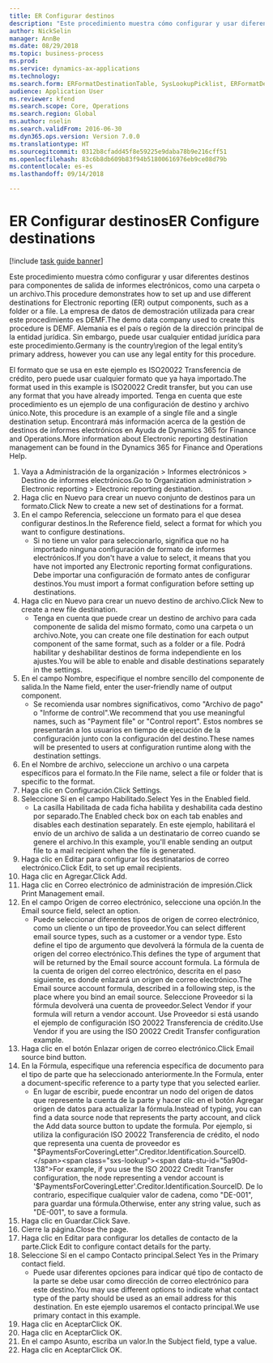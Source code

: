 ```yaml
--- 
title: ER Configurar destinos
description: "Este procedimiento muestra cómo configurar y usar diferentes destinos para componentes de salida de informes electrónicos, como una carpeta o un archivo."
author: NickSelin
manager: AnnBe
ms.date: 08/29/2018
ms.topic: business-process
ms.prod: 
ms.service: dynamics-ax-applications
ms.technology: 
ms.search.form: ERFormatDestinationTable, SysLookupPicklist, ERFormatDestinationSettings, ERFormatDestinationEmailSettings, ERExpressionDesignerFormula, SRSPrintDestinationTokens
audience: Application User
ms.reviewer: kfend
ms.search.scope: Core, Operations
ms.search.region: Global
ms.author: nselin
ms.search.validFrom: 2016-06-30
ms.dyn365.ops.version: Version 7.0.0
ms.translationtype: HT
ms.sourcegitcommit: 0312b8cfadd45f8e59225e9daba78b9e216cff51
ms.openlocfilehash: 83c6b8db609b83f94b51800616976eb9ce08d79b
ms.contentlocale: es-es
ms.lasthandoff: 09/14/2018

---
```

# <a name="er-configure-destinations"></a><span data-ttu-id="5a90d-103">ER Configurar destinos</span><span class="sxs-lookup"><span data-stu-id="5a90d-103">ER Configure destinations</span></span>

[!include [task guide banner](../../includes/task-guide-banner.md)]

<span data-ttu-id="5a90d-104">Este procedimiento muestra cómo configurar y usar diferentes destinos para componentes de salida de informes electrónicos, como una carpeta o un archivo.</span><span class="sxs-lookup"><span data-stu-id="5a90d-104">This procedure demonstrates how to set up and use different destinations for Electronic reporting (ER) output components, such as a folder or a file.</span></span> <span data-ttu-id="5a90d-105">La empresa de datos de demostración utilizada para crear este procedimiento es DEMF.</span><span class="sxs-lookup"><span data-stu-id="5a90d-105">The demo data company used to create this procedure is DEMF.</span></span> <span data-ttu-id="5a90d-106">Alemania es el país o región de la dirección principal de la entidad jurídica. Sin embargo, puede usar cualquier entidad jurídica para este procedimiento.</span><span class="sxs-lookup"><span data-stu-id="5a90d-106">Germany is the country\region of the legal entity’s primary address, however you can use any legal entity for this procedure.</span></span> 

<span data-ttu-id="5a90d-107">El formato que se usa en este ejemplo es ISO20022 Transferencia de crédito, pero puede usar cualquier formato que ya haya importado.</span><span class="sxs-lookup"><span data-stu-id="5a90d-107">The format used in this example is ISO20022 Credit transfer, but you can use any format that you have already imported.</span></span> <span data-ttu-id="5a90d-108">Tenga en cuenta que este procedimiento es un ejemplo de una configuración de destino y archivo único.</span><span class="sxs-lookup"><span data-stu-id="5a90d-108">Note, this procedure is an example of a single file and a single destination setup.</span></span> <span data-ttu-id="5a90d-109">Encontrará más información acerca de la gestión de destinos de informes electrónicos en Ayuda de Dynamics 365 for Finance and Operations.</span><span class="sxs-lookup"><span data-stu-id="5a90d-109">More information about Electronic reporting destination management can be found in the Dynamics 365 for Finance and Operations Help.</span></span>

1. <span data-ttu-id="5a90d-110">Vaya a Administración de la organización > Informes electrónicos > Destino de informes electrónicos.</span><span class="sxs-lookup"><span data-stu-id="5a90d-110">Go to Organization administration > Electronic reporting > Electronic reporting destination.</span></span>
2. <span data-ttu-id="5a90d-111">Haga clic en Nuevo para crear un nuevo conjunto de destinos para un formato.</span><span class="sxs-lookup"><span data-stu-id="5a90d-111">Click New to create a new set of destinations for a format.</span></span>
3. <span data-ttu-id="5a90d-112">En el campo Referencia, seleccione un formato para el que desea configurar destinos.</span><span class="sxs-lookup"><span data-stu-id="5a90d-112">In the Reference field, select a format for which you want to configure destinations.</span></span>
    * <span data-ttu-id="5a90d-113">Si no tiene un valor para seleccionarlo, significa que no ha importado ninguna configuración de formato de informes electrónicos.</span><span class="sxs-lookup"><span data-stu-id="5a90d-113">If you don't have a value to select, it means that you have not imported any Electronic reporting format configurations.</span></span> <span data-ttu-id="5a90d-114">Debe importar una configuración de formato antes de configurar destinos.</span><span class="sxs-lookup"><span data-stu-id="5a90d-114">You must import a format configuration before setting up destinations.</span></span>  
4. <span data-ttu-id="5a90d-115">Haga clic en Nuevo para crear un nuevo destino de archivo.</span><span class="sxs-lookup"><span data-stu-id="5a90d-115">Click New to create a new file destination.</span></span>
    * <span data-ttu-id="5a90d-116">Tenga en cuenta que puede crear un destino de archivo para cada componente de salida del mismo formato, como una carpeta o un archivo.</span><span class="sxs-lookup"><span data-stu-id="5a90d-116">Note, you can create one file destination for each output component of the same format, such as a folder or a file.</span></span> <span data-ttu-id="5a90d-117">Podrá habilitar y deshabilitar destinos de forma independiente en los ajustes.</span><span class="sxs-lookup"><span data-stu-id="5a90d-117">You will be able to enable and disable destinations separately in the settings.</span></span>  
5. <span data-ttu-id="5a90d-118">En el campo Nombre, especifique el nombre sencillo del componente de salida.</span><span class="sxs-lookup"><span data-stu-id="5a90d-118">In the Name field, enter the user-friendly name of output component.</span></span>
    * <span data-ttu-id="5a90d-119">Se recomienda usar nombres significativos, como "Archivo de pago" o "Informe de control".</span><span class="sxs-lookup"><span data-stu-id="5a90d-119">We recommend that you use meaningful names, such as "Payment file" or "Control report".</span></span> <span data-ttu-id="5a90d-120">Estos nombres se presentarán a los usuarios en tiempo de ejecución de la configuración junto con la configuración del destino.</span><span class="sxs-lookup"><span data-stu-id="5a90d-120">These names will be presented to users at configuration runtime along with the destination settings.</span></span>  
6. <span data-ttu-id="5a90d-121">En el Nombre de archivo, seleccione un archivo o una carpeta específicos para el formato.</span><span class="sxs-lookup"><span data-stu-id="5a90d-121">In the File name, select a file or folder that is specific to the format.</span></span>
7. <span data-ttu-id="5a90d-122">Haga clic en Configuración.</span><span class="sxs-lookup"><span data-stu-id="5a90d-122">Click Settings.</span></span>
8. <span data-ttu-id="5a90d-123">Seleccione Sí en el campo Habilitado.</span><span class="sxs-lookup"><span data-stu-id="5a90d-123">Select Yes in the Enabled field.</span></span>
    * <span data-ttu-id="5a90d-124">La casilla Habilitada de cada ficha habilita y deshabilita cada destino por separado.</span><span class="sxs-lookup"><span data-stu-id="5a90d-124">The Enabled check box on each tab enables and disables each destination separately.</span></span> <span data-ttu-id="5a90d-125">En este ejemplo, habilitará el envío de un archivo de salida a un destinatario de correo cuando se genere el archivo.</span><span class="sxs-lookup"><span data-stu-id="5a90d-125">In this example, you'll enable sending an output file to a mail recipient when the file is generated.</span></span>  
9. <span data-ttu-id="5a90d-126">Haga clic en Editar para configurar los destinatarios de correo electrónico.</span><span class="sxs-lookup"><span data-stu-id="5a90d-126">Click Edit, to set up email recipients.</span></span>
10. <span data-ttu-id="5a90d-127">Haga clic en Agregar.</span><span class="sxs-lookup"><span data-stu-id="5a90d-127">Click Add.</span></span>
11. <span data-ttu-id="5a90d-128">Haga clic en Correo electrónico de administración de impresión.</span><span class="sxs-lookup"><span data-stu-id="5a90d-128">Click Print Management email.</span></span>
12. <span data-ttu-id="5a90d-129">En el campo Origen de correo electrónico, seleccione una opción.</span><span class="sxs-lookup"><span data-stu-id="5a90d-129">In the Email source  field, select an option.</span></span>
    * <span data-ttu-id="5a90d-130">Puede seleccionar diferentes tipos de origen de correo electrónico, como un cliente o un tipo de proveedor.</span><span class="sxs-lookup"><span data-stu-id="5a90d-130">You can select different email source types, such as a customer or a vendor type.</span></span> <span data-ttu-id="5a90d-131">Esto define el tipo de argumento que devolverá la fórmula de la cuenta de origen del correo electrónico.</span><span class="sxs-lookup"><span data-stu-id="5a90d-131">This defines the type of argument that will be returned by the Email source account formula.</span></span> <span data-ttu-id="5a90d-132">La fórmula de la cuenta de origen del correo electrónico, descrita en el paso siguiente, es donde enlazará un origen de correo electrónico.</span><span class="sxs-lookup"><span data-stu-id="5a90d-132">The Email source account formula, described in a following step, is the place where you bind an email source.</span></span> <span data-ttu-id="5a90d-133">Seleccione Proveedor si la fórmula devolverá una cuenta de proveedor.</span><span class="sxs-lookup"><span data-stu-id="5a90d-133">Select Vendor if your formula will return a vendor account.</span></span> <span data-ttu-id="5a90d-134">Use Proveedor si está usando el ejemplo de configuración ISO 20022 Transferencia de crédito.</span><span class="sxs-lookup"><span data-stu-id="5a90d-134">Use Vendor if you are using the ISO 20022 Credit Transfer configuration example.</span></span>  
13. <span data-ttu-id="5a90d-135">Haga clic en el botón Enlazar origen de correo electrónico.</span><span class="sxs-lookup"><span data-stu-id="5a90d-135">Click Email source bind button.</span></span>
14. <span data-ttu-id="5a90d-136">En la Fórmula, especifique una referencia específica de documento para el tipo de parte que ha seleccionado anteriormente.</span><span class="sxs-lookup"><span data-stu-id="5a90d-136">In the Formula, enter a document-specific reference to a party type that you selected earlier.</span></span>
    * <span data-ttu-id="5a90d-137">En lugar de escribir, puede encontrar un nodo del origen de datos que represente la cuenta de la parte y hacer clic en el botón Agregar origen de datos para actualizar la fórmula.</span><span class="sxs-lookup"><span data-stu-id="5a90d-137">Instead of typing, you can find a data source node that represents the party account, and click the Add data source button to update the formula.</span></span> <span data-ttu-id="5a90d-138">Por ejemplo, si utiliza la configuración ISO 20022 Transferencia de crédito, el nodo que representa una cuenta de proveedor es "$PaymentsForCoveringLetter".Creditor.Identification.SourceID.</span><span class="sxs-lookup"><span data-stu-id="5a90d-138">For example, if you use the ISO 20022 Credit Transfer configuration, the node representing a vendor account is '$PaymentsForCoveringLetter'.Creditor.Identification.SourceID.</span></span> <span data-ttu-id="5a90d-139">De lo contrario, especifique cualquier valor de cadena, como "DE-001", para guardar una fórmula.</span><span class="sxs-lookup"><span data-stu-id="5a90d-139">Otherwise, enter any string value, such as "DE-001", to save a formula.</span></span>  
15. <span data-ttu-id="5a90d-140">Haga clic en Guardar.</span><span class="sxs-lookup"><span data-stu-id="5a90d-140">Click Save.</span></span>
16. <span data-ttu-id="5a90d-141">Cierre la página.</span><span class="sxs-lookup"><span data-stu-id="5a90d-141">Close the page.</span></span>
17. <span data-ttu-id="5a90d-142">Haga clic en Editar para configurar los detalles de contacto de la parte.</span><span class="sxs-lookup"><span data-stu-id="5a90d-142">Click Edit to configure contact details for the party.</span></span>
18. <span data-ttu-id="5a90d-143">Seleccione Sí en el campo Contacto principal.</span><span class="sxs-lookup"><span data-stu-id="5a90d-143">Select Yes in the Primary contact field.</span></span>
    * <span data-ttu-id="5a90d-144">Puede usar diferentes opciones para indicar qué tipo de contacto de la parte se debe usar como dirección de correo electrónico para este destino.</span><span class="sxs-lookup"><span data-stu-id="5a90d-144">You may use different options to indicate what contact type of the party should be used as an email address for this destination.</span></span> <span data-ttu-id="5a90d-145">En este ejemplo usaremos el contacto principal.</span><span class="sxs-lookup"><span data-stu-id="5a90d-145">We use primary contact in this example.</span></span>  
19. <span data-ttu-id="5a90d-146">Haga clic en Aceptar</span><span class="sxs-lookup"><span data-stu-id="5a90d-146">Click OK.</span></span>
20. <span data-ttu-id="5a90d-147">Haga clic en Aceptar</span><span class="sxs-lookup"><span data-stu-id="5a90d-147">Click OK.</span></span>
21. <span data-ttu-id="5a90d-148">En el campo Asunto, escriba un valor.</span><span class="sxs-lookup"><span data-stu-id="5a90d-148">In the Subject field, type a value.</span></span>
22. <span data-ttu-id="5a90d-149">Haga clic en Aceptar</span><span class="sxs-lookup"><span data-stu-id="5a90d-149">Click OK.</span></span>


